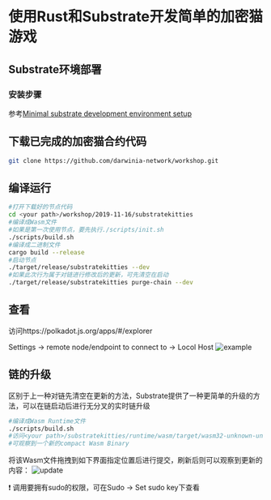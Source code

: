 # 使用Rust和Substrate开发简单的加密猫游戏

## Substrate环境部署
### 安装步骤
参考[Minimal substrate development environment setup](https://github.com/darwinia-network/workshop/blob/master/minimal-substrate-development-environment-setup/README.md)

## 下载已完成的加密猫合约代码
```sh
git clone https://github.com/darwinia-network/workshop.git
```

## 编译运行
```sh
#打开下载好的节点代码
cd <your path>/workshop/2019-11-16/substratekitties
#编译成Wasm文件
#如果是第一次使用节点，要先执行./scripts/init.sh
./scripts/build.sh
#编译成二进制文件
cargo build --release
#启动节点
./target/release/substratekitties --dev
#如果此次行为属于对链进行修改后的更新，可先清空在启动
./target/release/substratekitties purge-chain --dev
```

## 查看
访问https://polkadot.js.org/apps/#/explorer

Settings -> remote node/endpoint to connect to -> Locol Host
![example](https://github.com/Eanam/workshop/blob/master/2019-11-16/pics/Setting.png?raw=true)

## 链的升级
区别于上一种对链先清空在更新的方法，Substrate提供了一种更简单的升级的方法，可以在链启动后进行无分叉的实时链升级
```sh
#编译成Wasm Runtime文件
./scripts/build.sh
#访问<your path>/substratekitties/runtime/wasm/target/wasm32-unknown-unknown/release/
#可观察到一个新的compact Wasm Binary
```
将该Wasm文件拖拽到如下界面指定位置后进行提交，刷新后则可以观察到更新的内容：
![update](https://raw.githubusercontent.com/Eanam/workshop/master/2019-11-16/pics/Update.png)

:heavy_exclamation_mark: 调用要拥有sudo的权限，可在Sudo -> Set sudo key下查看





